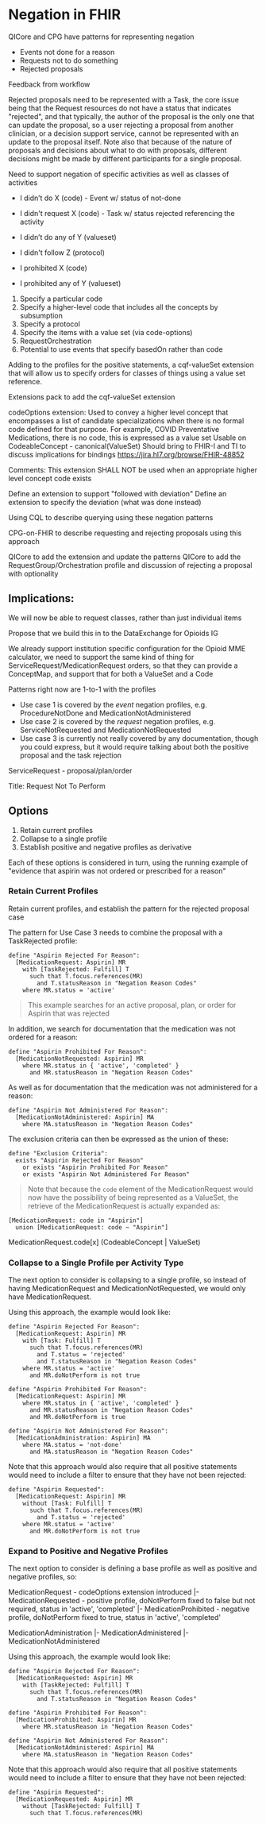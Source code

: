 # Negation in FHIR

QICore and CPG have patterns for representing negation

* Events not done for a reason
* Requests not to do something
* Rejected proposals

Feedback from workflow

Rejected proposals need to be represented with a Task, the core issue being that the Request resources do not have a status that indicates "rejected", and that typically, the author of the proposal is the only one that can update the proposal, so a user rejecting a proposal from another clinician, or a decision support service, cannot be represented with an update to the proposal itself. Note also that because of the nature of proposals and decisions about what to do with proposals, different decisions might be made by different participants for a single proposal.

Need to support negation of specific activities as well as classes of activities

* I didn’t do X (code) - Event w/ status of not-done
* I didn't request X (code) - Task w/ status rejected referencing the activity
* I didn’t do any of Y (valueset)
* I didn't follow Z (protocol)

* I prohibited X (code)
* I prohibited any of Y (valueset)

1. Specify a particular code
2. Specify a higher-level code that includes all the concepts by subsumption
3. Specify a protocol
4. Specify the items with a value set (via code-options)
5. RequestOrchestration
6. Potential to use events that specify basedOn rather than code

Adding to the profiles for the positive statements, a cqf-valueSet extension that will allow us to specify orders for classes of things using a value set reference.

Extensions pack to add the cqf-valueSet extension

codeOptions extension: Used to convey a higher level concept that encompasses a list of candidate specializations when there is no formal code defined for that purpose. For example, COVID Preventative Medications, there is no code, this is expressed as a value set
Usable on CodeableConcept - canonical(ValueSet)
Should bring to FHIR-I and TI to discuss implications for bindings
https://jira.hl7.org/browse/FHIR-48852

Comments: This extension SHALL NOT be used when an appropriate higher level concept code exists

Define an extension to support "followed with deviation"
Define an extension to specify the deviation (what was done instead)

Using CQL to describe querying using these negation patterns

CPG-on-FHIR to describe requesting and rejecting proposals using this approach

QICore to add the extension and update the patterns
QICore to add the RequestGroup/Orchestration profile and discussion of rejecting a proposal with optionality

## Implications:

We will now be able to request classes, rather than just individual items

Propose that we build this in to the DataExchange for Opioids IG

We already support institution specific configuration for the Opioid MME calculator, we need to support the same kind of thing for ServiceRequest/MedicationRequest orders, so that they can provide a ConceptMap, and support that for both a ValueSet and a Code

Patterns right now are 1-to-1 with the profiles

* Use case 1 is covered by the _event_ negation profiles, e.g. ProcedureNotDone and MedicationNotAdministered
* Use case 2 is covered by the _request_ negation profiles, e.g. ServiceNotRequested and MedicationNotRequested
* Use case 3 is currently not really covered by any documentation, though you could express, but it would require talking about both the positive proposal and the task rejection

ServiceRequest - proposal/plan/order

Title: Request Not To Perform


## Options

1. Retain current profiles
2. Collapse to a single profile
3. Establish positive and negative profiles as derivative

Each of these options is considered in turn, using the running example of "evidence that aspirin was not ordered or prescribed for a reason"

### Retain Current Profiles

Retain current profiles, and establish the pattern for the rejected proposal case

The pattern for Use Case 3 needs to combine the proposal with a TaskRejected profile:

```cql
define "Aspirin Rejected For Reason":
  [MedicationRequest: Aspirin] MR 
    with [TaskRejected: Fulfill] T 
      such that T.focus.references(MR)
        and T.statusReason in "Negation Reason Codes"
    where MR.status = 'active'
```

> This example searches for an active proposal, plan, or order for Aspirin that was rejected

In addition, we search for documentation that the medication was not ordered for a reason:

```cql
define "Aspirin Prohibited For Reason":
  [MedicationNotRequested: Aspirin] MR
    where MR.status in { 'active', 'completed' }
      and MR.statusReason in "Negation Reason Codes"
```

As well as for documentation that the medication was not administered for a reason:

```cql
define "Aspirin Not Administered For Reason":
  [MedicationNotAdministered: Aspirin] MA
    where MA.statusReason in "Negation Reason Codes"
```

The exclusion criteria can then be expressed as the union of these:

```cql
define "Exclusion Criteria":
  exists "Aspirin Rejected For Reason"
    or exists "Aspirin Prohibited For Reason"
    or exists "Aspirin Not Administered For Reason"
```

> Note that because the `code` element of the MedicationRequest would now have the possibility of being represented as a ValueSet, the retrieve of the MedicationRequest is actually expanded as:

```cql
[MedicationRequest: code in "Aspirin"]
  union [MedicationRequest: code ~ "Aspirin"]
```

MedicationRequest.code[x] (CodeableConcept | ValueSet)

### Collapse to a Single Profile per Activity Type

The next option to consider is collapsing to a single profile, so instead of having MedicationRequest and MedicationNotRequested, we would only have MedicationRequest.

Using this approach, the example would look like:

```cql
define "Aspirin Rejected For Reason":
  [MedicationRequest: Aspirin] MR
    with [Task: Fulfill] T
      such that T.focus.references(MR)
        and T.status = 'rejected'
        and T.statusReason in "Negation Reason Codes"
    where MR.status = 'active'
      and MR.doNotPerform is not true

define "Aspirin Prohibited For Reason":
  [MedicationRequest: Aspirin] MR
    where MR.status in { 'active', 'completed' }
      and MR.statusReason in "Negation Reason Codes"
      and MR.doNotPerform is true

define "Aspirin Not Administered For Reason":
  [MedicationAdministration: Aspirin] MA
    where MA.status = 'not-done'
      and MA.statusReason in "Negation Reason Codes"
```

Note that this approach would also require that all positive statements would need to include a filter to ensure that they have not been rejected:

```cql
define "Aspirin Requested":
  [MedicationRequest: Aspirin] MR
    without [Task: Fulfill] T
      such that T.focus.references(MR)
        and T.status = 'rejected'
    where MR.status = 'active'
      and MR.doNotPerform is not true
```

### Expand to Positive and Negative Profiles

The next option to consider is defining a base profile as well as positive and negative profiles, so:

MedicationRequest - codeOptions extension introduced
  |- MedicationRequested - positive profile, doNotPerform fixed to false but not required, status in 'active', 'completed'
  |- MedicationProhibited - negative profile, doNotPerform fixed to true, status in 'active', 'completed'

MedicationAdministration
  |- MedicationAdministered
  |- MedicationNotAdministered

Using this approach, the example would look like:

```cql
define "Aspirin Rejected For Reason":
  [MedicationRequested: Aspirin] MR
    with [TaskRejected: Fulfill] T
      such that T.focus.references(MR)
        and T.statusReason in "Negation Reason Codes"

define "Aspirin Prohibited For Reason":
  [MedicationProhibited: Aspirin] MR
    where MR.statusReason in "Negation Reason Codes"

define "Aspirin Not Administered For Reason":
  [MedicationNotAdministered: Aspirin] MA
    where MA.statusReason in "Negation Reason Codes"
```
Note that this approach would also require that all positive statements would need to include a filter to ensure that they have not been rejected:

```cql
define "Aspirin Requested":
  [MedicationRequested: Aspirin] MR
    without [TaskRejected: Fulfill] T
      such that T.focus.references(MR)
```

